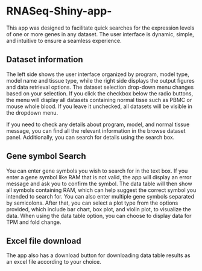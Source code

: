 # RNASeq-Shiny-app-
This app was designed to facilitate quick searches for the expression levels of one or more genes in any dataset. 
The user interface is dynamic, simple, and intuitive to ensure a seamless experience. 

## Dataset information
The left side shows the user interface organized by program, model type, model name and tissue type, 
while the right side displays the output figures and data retrieval options. 
The dataset selection drop-down menu changes based on your selection. If you click the checkbox below the radio buttons, 
the menu will display all datasets containing normal tisse such as PBMC or mouse whole blood. 
If you leave it unchecked, all datasets will be visible in the dropdown menu.

If you need to check any details about program, model, and normal tissue message, you can find all the relevant information in the 
browse dataset panel. Additionally, you can search for details using the search box.

## Gene symbol Search

You can enter gene symbols you wish to search for in the text box. If you enter a gene symbol like RAM that is not valid, 
the app will display an error message and ask you to confirm the symbol. The data table will then show all symbols containing RAM, 
which can help suggest the correct symbol you intended to search for. 
You can also enter multiple gene symbols separated by semicolons. After that, you can select a plot type from the options provided, 
which include bar chart, box plot, and violin plot, to visualize the data. When using the data table option, you can choose to display data for TPM and fold change. 

## Excel file download

The app also has a download button for downloading data table results as an excel file according to your choice.

